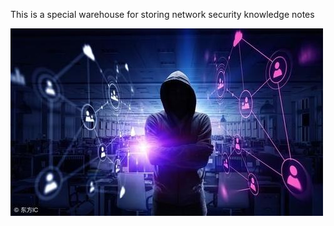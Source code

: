 This is a special warehouse for storing network security knowledge notes

![img](https://raw.githubusercontent.com/lixbao/PicGo/main/img/20210712233815.jpeg)

